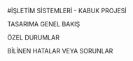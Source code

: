#İŞLETİM SİSTEMLERİ  - KABUK PROJESİ

TASARIMA GENEL BAKIŞ


ÖZEL DURUMLAR


BİLİNEN HATALAR VEYA SORUNLAR
